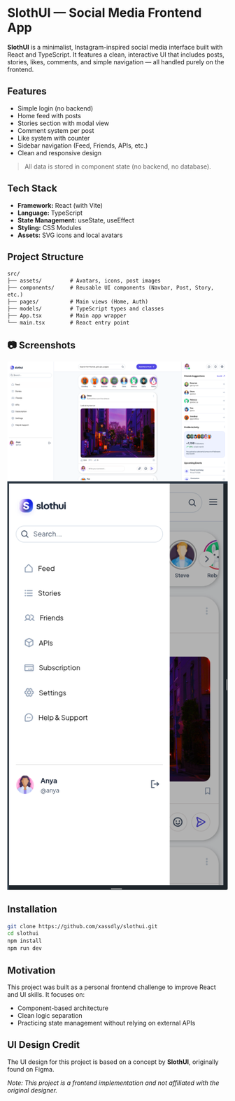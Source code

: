 # SlothUI — Social Media Frontend App

**SlothUI** is a minimalist, Instagram-inspired social media interface built with React and TypeScript. It features a clean, interactive UI that includes posts, stories, likes, comments, and simple navigation — all handled purely on the frontend.

## Features

- Simple login (no backend)
- Home feed with posts
- Stories section with modal view
- Comment system per post
- Like system with counter
- Sidebar navigation (Feed, Friends, APIs, etc.)
- Clean and responsive design

> All data is stored in component state (no backend, no database).

## Tech Stack

- **Framework:** React (with Vite)
- **Language:** TypeScript
- **State Management:** useState, useEffect
- **Styling:** CSS Modules
- **Assets:** SVG icons and local avatars

## Project Structure

```
src/
├── assets/         # Avatars, icons, post images
├── components/     # Reusable UI components (Navbar, Post, Story, etc.)
├── pages/          # Main views (Home, Auth)
├── models/         # TypeScript types and classes
├── App.tsx         # Main app wrapper
└── main.tsx        # React entry point
```

## 📷 Screenshots

![screenshot](./public/screenshots/main_page.png)
![screenshot](./public/screenshots/mobile_2.png)


## Installation

```bash
git clone https://github.com/xassdly/slothui.git
cd slothui
npm install
npm run dev
```

## Motivation

This project was built as a personal frontend challenge to improve React and UI skills. It focuses on:
- Component-based architecture
- Clean logic separation
- Practicing state management without relying on external APIs

## UI Design Credit

The UI design for this project is based on a concept by **SlothUI**, originally found on Figma.

*Note: This project is a frontend implementation and not affiliated with the original designer.*
